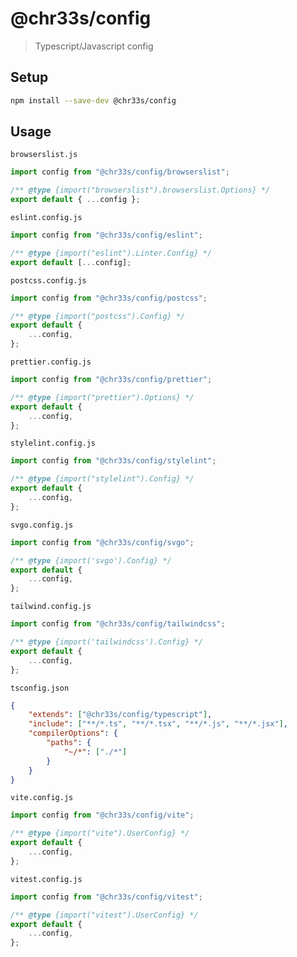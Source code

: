 # @chr33s/config

> Typescript/Javascript config

## Setup

```sh
npm install --save-dev @chr33s/config
```

## Usage

`browserslist.js`

```js
import config from "@chr33s/config/browserslist";

/** @type {import("browserslist").browserslist.Options} */
export default { ...config };
```

`eslint.config.js`

```js
import config from "@chr33s/config/eslint";

/** @type {import("eslint").Linter.Config} */
export default [...config];
```

`postcss.config.js`

```js
import config from "@chr33s/config/postcss";

/** @type {import("postcss").Config} */
export default {
	...config,
};
```

`prettier.config.js`

```js
import config from "@chr33s/config/prettier";

/** @type {import("prettier").Options} */
export default {
	...config,
};
```

`stylelint.config.js`

```js
import config from "@chr33s/config/stylelint";

/** @type {import("stylelint").Config} */
export default {
	...config,
};
```

`svgo.config.js`

```js
import config from "@chr33s/config/svgo";

/** @type {import('svgo').Config} */
export default {
	...config,
};
```

`tailwind.config.js`

```js
import config from "@chr33s/config/tailwindcss";

/** @type {import('tailwindcss').Config} */
export default {
	...config,
};
```

`tsconfig.json`

```json
{
	"extends": ["@chr33s/config/typescript"],
	"include": ["**/*.ts", "**/*.tsx", "**/*.js", "**/*.jsx"],
	"compilerOptions": {
		"paths": {
			"~/*": ["./*"]
		}
	}
}
```

`vite.config.js`

```js
import config from "@chr33s/config/vite";

/** @type {import("vite").UserConfig} */
export default {
	...config,
};
```

`vitest.config.js`

```js
import config from "@chr33s/config/vitest";

/** @type {import("vitest").UserConfig} */
export default {
	...config,
};
```
